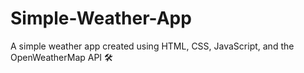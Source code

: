 # Simple-Weather-App
A simple weather app created using HTML, CSS, JavaScript, and the OpenWeatherMap API 🛠

